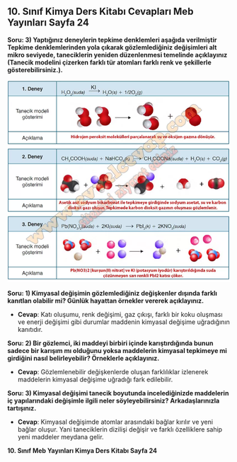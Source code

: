 ## 10. Sınıf Kimya Ders Kitabı Cevapları Meb Yayınları Sayfa 24

**Soru: 3) Yaptığınız deneylerin tepkime denklemleri aşağıda verilmiştir Tepkime denklemlerinden yola çıkarak gözlemlediğiniz değişimleri alt mikro seviyede, taneciklerin yeniden düzenlenmesi temelinde açıklayınız (Tanecik modelini çizerken farklı tür atomları farklı renk ve şekillerle gösterebilirsiniz.).**

![](./image1.webp)

**Soru: 1) Kimyasal değişimin gözlemlediğiniz değişkenler dışında farklı kanıtlan olabilir mi? Günlük hayattan örnekler vererek açıklayınız.**

* **Cevap**: Katı oluşumu, renk değişimi, gaz çıkışı, farklı bir koku oluşması ve enerji değişimi gibi durumlar maddenin kimyasal değişime uğradığının kanıtıdır.

**Soru: 2) Bir gözlemci, iki maddeyi birbiri içinde karıştırdığında bunun sadece bir karışım mı olduğunu yoksa maddelerin kimyasal tepkimeye mi girdiğini nasıl belirleyebilir? Örneklerle açıklayınız.**

* **Cevap**: Gözlemlenebilir değişkenlerde oluşan farklılıklar izlenerek maddelerin kimyasal değişime uğradığı fark edilebilir.

**Soru: 3) Kimyasal değişimi tanecik boyutunda incelediğinizde maddelerin iç yapılarındaki değişimle ilgili neler söyleyebilirsiniz? Arkadaşlarınızla tartışınız.**

* **Cevap**: Kimyasal değişimde atomlar arasındaki bağlar kırılır ve yeni bağlar oluşur. Yani taneciklerin dizilişi değişir ve farklı özelliklere sahip yeni maddeler meydana gelir.

**10. Sınıf Meb Yayınları Kimya Ders Kitabı Sayfa 24**